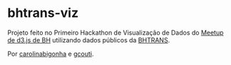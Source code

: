 bhtrans-viz
===========

Projeto feito no Primeiro Hackathon de Visualização de Dados do [Meetup de
d3.js de BH](http://www.meetup.com/d3js-BH/) utilizando dados públicos da [BHTRANS](http://www.bhtrans.pbh.gov.br/portal/page/portal/portalpublico/Temas/Onibus/lista-txt-onibus).

Por [carolinabigonha](http://github/carolinabigonha) e
[gcouti](http://github/gcouti).

